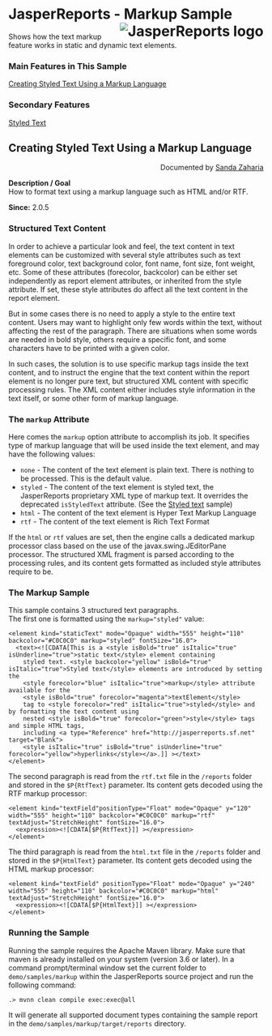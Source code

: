 
# JasperReports - Markup Sample <img src="https://jasperreports.sourceforge.net/resources/jasperreports.svg" alt="JasperReports logo" align="right"/>

Shows how the text markup feature works in static and dynamic text elements.

### Main Features in This Sample

[Creating Styled Text Using a Markup Language](#markup)

### Secondary Features

[Styled Text](../styledtext/README.md#styledtext)

## <a name='markup'>Creating</a> Styled Text Using a Markup Language
<div align="right">Documented by <a href='mailto:shertage@users.sourceforge.net'>Sanda Zaharia</a></div>

**Description / Goal**\
How to format text using a markup language such as HTML and/or RTF.

**Since:** 2.0.5

### Structured Text Content

In order to achieve a particular look and feel, the text content in text elements can be customized with several style attributes such as text foreground color, text background color, font name, font size, font weight, etc. Some of these attributes (forecolor, backcolor) can be either set independently as report element attributes, or inherited from the style attribute. If set, these style attributes do affect all the text content in the report element.

But in some cases there is no need to apply a style to the entire text content. Users may want to highlight only few words within the text, without affecting the rest of the paragraph. There are situations when some words are needed in bold style, others require a specific font, and some characters have to be printed with a given color.

In such cases, the solution is to use specific markup tags inside the text content, and to instruct the engine that the text content within the report element is no longer pure text, but structured XML content with specific processing rules. The XML content either includes style information in the text itself, or some other form of markup language.

### The `markup` Attribute

Here comes the `markup` option attribute to accomplish its job. It specifies type of markup language that will be used inside the text element, and may have the following values:

- `none` - The content of the text element is plain text. There is nothing to be processed. This is the default value.
- `styled` - The content of the text element is styled text, the JasperReports proprietary XML type of markup text. It overrides the deprecated `isStyledText` attribute. (See the [Styled text](../styledtext/README.md) sample)
- `html` - The content of the text element is Hyper Text Markup Language
- `rtf` - The content of the text element is Rich Text Format

If the `html` or `rtf` values are set, then the engine calls a dedicated markup processor class based on the use of the javax.swing.JEditorPane processor. The structured XML fragment is parsed according to the processing rules, and its content gets formatted as included style attributes require to be.

### The Markup Sample

This sample contains 3 structured text paragraphs.\
The first one is formatted using the `markup="styled"` value\:

```
<element kind="staticText" mode="Opaque" width="555" height="110" backcolor="#C0C0C0" markup="styled" fontSize="16.0"> 
  <text><![CDATA[This is a <style isBold="true" isItalic="true" isUnderline="true">static text</style> element containing 
    styled text. <style backcolor="yellow" isBold="true" isItalic="true">Styled text</style> elements are introduced by setting the 
    <style forecolor="blue" isItalic="true">markup</style> attribute available for the 
    <style isBold="true" forecolor="magenta">textElement</style> 
    tag to <style forecolor="red" isItalic="true">styled</style> and by formatting the text content using 
    nested <style isBold="true" forecolor="green">style</style> tags and simple HTML tags, 
    including <a type="Reference" href="http://jasperreports.sf.net" target="Blank"> 
    <style isItalic="true" isBold="true" isUnderline="true" forecolor="yellow">hyperlinks</style></a>.]] ></text>
</element>
```

The second paragraph is read from the `rtf.txt` file in the `/reports` folder and stored in the `$P{RtfText}` parameter. Its content gets decoded using the RTF markup processor\:

```
<element kind="textField"positionType="Float" mode="Opaque" y="120" width="555" height="110" backcolor="#C0C0C0" markup="rtf" textAdjust="StretchHeight" fontSize="16.0">
  <expression><![CDATA[$P{RtfText}]] ></expression>
</element>
```

The third paragraph is read from the `html.txt` file in the `/reports` folder and stored in the `$P{HtmlText}` parameter. Its content gets decoded using the HTML markup processor\:

```
<element kind="textField" positionType="Float" mode="Opaque" y="240" width="555" height="110" backcolor="#C0C0C0" markup="html" textAdjust="StretchHeight" fontSize="16.0">
  <expression><![CDATA[$P{HtmlText}]] ></expression>
</element>
```

### Running the Sample

Running the sample requires the Apache Maven library. Make sure that maven is already installed on your system (version 3.6 or later).
In a command prompt/terminal window set the current folder to `demo/samples/markup` within the JasperReports source project and run the following command\:

```
.> mvnn clean compile exec:exec@all
```

It will generate all supported document types containing the sample report in the `demo/samples/markup/target/reports` directory.

